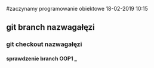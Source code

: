 #zaczynamy programowanie obiektowe 18-02-2019 10:15
## git branch nazwagałęzi
### git checkout nazwagałęzi

#### sprawdzenie branch OOP1 _